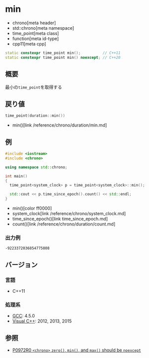 # min
* chrono[meta header]
* std::chrono[meta namespace]
* time_point[meta class]
* function[meta id-type]
* cpp11[meta cpp]

```cpp
static constexpr time_point min();          // C++11
static constexpr time_point min() noexcept; // C++20
```

## 概要
最小の`time_point`を取得する


## 戻り値
```cpp
time_point(duration::min())
```
* min()[link /reference/chrono/duration/min.md]


## 例
```cpp example
#include <iostream>
#include <chrono>

using namespace std::chrono;

int main()
{
  time_point<system_clock> p = time_point<system_clock>::min();

  std::cout << p.time_since_epoch().count() << std::endl;
}
```
* min()[color ff0000]
* system_clock[link /reference/chrono/system_clock.md]
* time_since_epoch()[link time_since_epoch.md]
* count()[link /reference/chrono/duration/count.md]

### 出力例
```
-9223372036854775808
```

## バージョン
### 言語
- C++11

### 処理系
- [GCC](/implementation.md#gcc): 4.5.0
- [Visual C++](/implementation.md#visual_cpp): 2012, 2013, 2015


## 参照
- [P0972R0 `<chrono>` `zero()`, `min()`, and `max()` should be `noexcept`](http://www.open-std.org/jtc1/sc22/wg21/docs/papers/2018/p0972r0.pdf)
